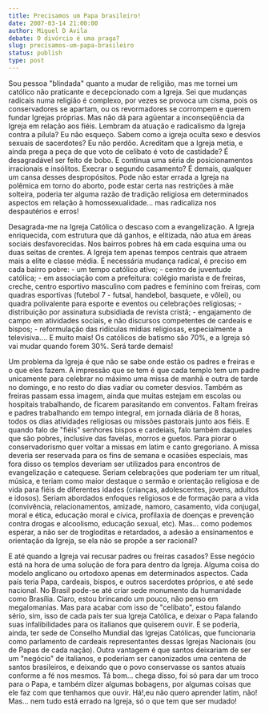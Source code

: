```yaml
---
title: Precisamos um Papa brasileiro!
date: 2007-03-14 21:00:00
author: Miguel D Avila
debate: O divórcio é uma praga?
slug: precisamos-um-papa-brasileiro
status: publish 
type: post
---
```


Sou pessoa "blindada" quanto a mudar de religião, mas me tornei um católico não praticante e decepcionado com a Igreja. Sei que mudanças radicais numa religião é complexo, por vezes se provoca um cisma, pois os conservadores se apartam, ou os revormadores se corrompem e querem fundar Igrejas próprias. Mas não dá para agüentar a inconseqüência da Igreja em relação aos fiéis. Lembram da atuação e radicalismo da Igreja contra a pílula? Eu não esqueço. Sabem como a igreja oculta sexo e desvios sexuais de sacerdotes? Eu não perdôo. Acreditam que a Igreja metia, e ainda prega a peça de que voto de celibato é voto de castidade? É desagradável ser feito de bobo. E continua uma séria de posicionamentos irracionais e insólitos. Execrar o segundo casamento? É demais, qualquer um cansa desses despropósitos. Pode não estar errada a Igreja na polêmica em torno do aborto, pode estar certa nas restrições à mãe solteira, poderia ter alguma razão de tradição religiosa em determinados aspectos em relação à homossexualidade... mas radicaliza nos despautérios e erros!  

  

Desagrada-me na Igreja Católica o descaso com a evangelização. A Igreja enriquecida, com estrutura que dá ganhos, e elitizada, não atua em áreas sociais desfavorecidas. Nos bairros pobres há em cada esquina uma ou duas seitas de crentes. A Igreja tem apenas tempos centrais que atraem mais a elite e classe média. É necessária mudança radical, é preciso em cada bairro pobre: - um tempo católico ativo; - centro de juventude católica; - em associação com a prefeitura: colégio marista e de freiras, creche, centro esportivo masculino com padres e feminino com freiras, com quadras esportivas (futebol 7 - futsal, handebol, basquete, e vôlei), ou quadra polivalente para esporte e eventos ou celebrações religiosas; - distribuição por assinatura subsidiada de revista cristã; - engajamento de campo em atividades sociais, e não discursos competentes de cardeais e bispos; - reformulação das ridículas mídias religiosas, especialmente a televisiva.... E muito mais! Os católicos de batismo são 70%, e a Igreja só vai mudar quando forem 30%. Será tarde demais!  

  

Um problema da Igreja é que não se sabe onde estão os padres e freiras e o que eles fazem. A impressão que se tem é que cada templo tem um padre unicamente para celebrar no máximo uma missa de manhã e outra de tarde no domingo, e no resto do dias vadiar ou cometer desvios. Também as freiras passam essa imagem, ainda que muitas estejam em escolas ou hospitais trabalhando, de ficarem parasitando em conventos. Faltam freiras e padres trabalhando em tempo integral, em jornada diária de 8 horas, todos os dias atividades religiosas ou missões pastorais junto aos fiéis. E quando falo de "fiéis" senhores bispos e cardeiais, falo também daqueles que são pobres, inclusive das favelas, morros e guetos. Para piorar o conservadorismo quer voltar a missas em latim e canto gregoriano. A missa deveria ser reservada para os fins de semana e ocasiões especiais, mas fora disso os templos deveriam ser utilizados para encontros de evangelização e catequese. Seriam celebrações que poderiam ter um ritual, música, e teriam como maior destaque o sermão e orientação religiosa e de vida para fiéis de diferentes idades (crianças, adolescentes, jovens, adultos e idosos). Seriam abordados enfoques religiosos e de formação para a vida (convivência, relacionamentos, amizade, namoro, casamento, vida conjugal, moral e ética, educação moral e cívica, profilaxia de doenças e prevenção contra drogas e alcoolismo, educação sexual, etc). Mas... como podemos esperar, a não ser de trogloditas e retardados, a adesão a ensinamentos e orientação da Igreja, se ela não se propõe a ser racional?  

  

E até quando a Igreja vai recusar padres ou freiras casados? Esse negócio está na hora de uma solução de fora para dentro da Igreja. Alguma coisa do modelo anglicano ou ortodoxo apenas em determinados aspectos. Cada país teria Papa, cardeais, bispos, e outros sacerdotes próprios, e até sede nacional. No Brasil pode-se até criar sede monumento da humanidade como Brasília. Claro, estou brincando um pouco, não penso em megalomanias. Mas para acabar com isso de "celibato", estou falando sério, sim, isso de cada país ter sua Igreja Católica, e deixar o Papa falando suas infalibilidades para os italianos que quiserem ouvir. E se poderia, ainda, ter sede de Conselho Mundial das Igrejas Católicas, que funcionaria como parlamento de cardeais representantes dessas Igrejas Nacionais (ou de Papas de cada nação). Outra vantagem é que santos deixariam de ser um "negócio" de italianos, e poderiam ser canonizados uma centena de santos brasileiros, e deixando que o povo conservasse os santos atuais conforme a fé nos mesmos. Tá bom... chega disso, foi só para dar um troco para o Papa, e também dizer algumas bobagens, por algumas coisas que ele faz com que tenhamos que ouvir. Há!,eu não quero aprender latim, não! Mas... nem tudo está errado na Igreja, só o que tem que ser mudado!
